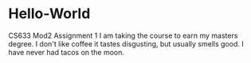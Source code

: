 # Hello-World
CS633 Mod2 Assignment 1
I am taking the course to earn my masters degree.
I don't like coffee it tastes disgusting, but usually smells good.
I have never had tacos on the moon.
